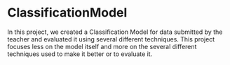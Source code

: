 # ClassificationModel
In this project, we created a Classification Model for data submitted by the teacher and evaluated it using several different techniques. This project focuses less on the model itself and more on the several different techniques used to make it better or to evaluate it.
